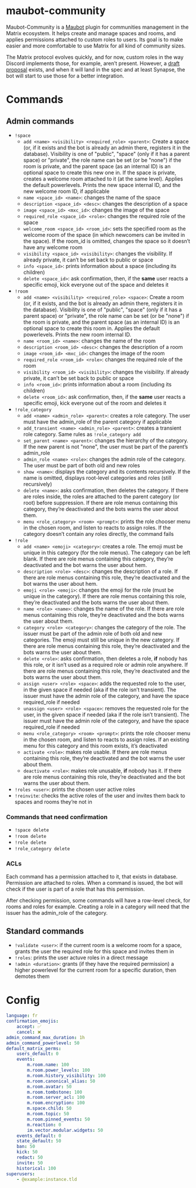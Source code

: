 # maubot-community

Maubot-Community is a [Maubot](https://github.com/maubot/maubot) plugin for communities
management in the Matrix ecosystem. It helps create and manage spaces and rooms, and
applies permissions attached to custom roles to users. Its goal is to make easier and
more comfortable to use Matrix for all kind of community sizes.

The Matrix protocol evolves quickly, and for now, custom roles in the way Discord
implements those, for example, aren’t present. However, a [draft
proposal](https://github.com/matrix-org/matrix-doc/pull/2812) exists, and when it will
land in the spec and at least Synapse, the bot will start to use those for a better
integration.

# Commands

## Admin commands
- `!space`
    - `add <name> <visibility> <required_role> <parent>`: Create a space (or, if
      it exists and the bot is already an admin there, registers it in the
      database). Visibility is one of "public", "space" (only if it has a
      parent space) or "private", the role name can be set (or be "none") if
      the room is private, and the parent space (as an internal ID) is an
      optional space to create this new one in. If the space is private,
      creates a welcome room attached to it (at the same level). Applies the
      default powerlevels. Prints the new space internal ID, and the new
      welcome room ID, if applicable
    - `name <space_id> <name>`: changes the name of the space
    - `description <space_id> <desc>`: changes the description of a space
    - `image <space_id> <mxc_id>`: changes the image of the space
    - `required_role <space_id> <role>`: changes the required role of the space
    - `welcome_room <space_id> <room_id>`: sets the specified room as the welcome
      room of the space (in which newcomers can be invited in the space). If
      the room_id is omitted, changes the space so it doesn’t have any welcome
      room
    - `visibility <space_id> <visibility>`: changes the visibility. If already
      private, it can’t be set back to public or space
    - `info <space_id>`: prints information about a space (including its
      children)
    - `delete <space_id>`: ask confirmation, then, if the **same** user reacts a
      specific emoji, kick everyone out of the space and deletes it 
- `!room`
    - `add <name> <visibility> <required_role> <space>`: Create a room (or, if it
      exists, and the bot is already an admin there, registers it in the
      database). Visibility is one of "public", "space" (only if it has a
      parent space) or "private", the role name can be set (or be "none") if
      the room is private, and the parent space (as an internal ID) is an
      optional space to create this room in. Applies the default powerlevels.
      Prints the new room internal ID.
    - `name <room_id> <name>`: changes the name of the room
    - `description <room_id> <desc>`: changes the description of a room
    - `image <room_id> <mxc_id>`: changes the image of the room
    - `required_role <room_id> <role>`: changes the required role of the room
    - `visibility <room_id> <visibility>`: changes the visibility. If already
      private, it can’t be set back to public or space
    - `info <room_id>`: prints information about a room (including its children)
    - `delete <room_id>`: ask confirmation, then, if the **same** user reacts a
      specific emoji, kick everyone out of the room and deletes it 
- `!role_category`
    - `add <name> <admin_role> <parent>`: creates a role category. The user must
      have the admin_role of the parent category if applicable
    - `add_transient <name> <admin_role> <parent>`: creates a transient role category.
      Same rules as `!role_category add`
    - `set_parent <name> <parent>`: changes the hierarchy of the category. If the
      new parent is not "none", the user must be part of the parent’s
      admin_role
    - `admin_role <name> <role>`: changes the admin role of the category. The
      user must be part of both old and new roles
    - `show <name>`: displays the category and its contents recursively. If the
      name is omitted, displays root-level categories and roles (still
      recursively)
    - `delete <name>`: asks confirmation, then deletes the category. If there are
      roles inside, the roles are attached to the parent category (or root)
      before suppression. If there are role menus containing this category,
      they’re deactivated and the bots warns the user about them.
    - `menu <role_category> <room> <prompt>`: prints the role chooser menu in the
      chosen room, and listen to reacts to assign roles. If the category
      doesn’t contain any roles directly, the command fails
- `!role`
    - `add <name> <emoji> <category>`: creates a role. The emoji must be unique
      in this category (for the role menus). The category can be left blank. If
      there are role menus containing this category, they’re deactivated and
      the bot warns the user about hem.
    - `description <role> <desc>`: changes the description of a role. If there
      are role menus containing this role, they’re deactivated and the bot
      warns the user about hem.
    - `emoji <role> <emoji>`: changes the emoji for the role (must be unique in
      the category). If there are role menus containing this role, they’re
      deactivated and the bots warns the user about them.
    - `name <role> <name>`: changes the name of the role. If there are role menus
      containing this role, they’re deactivated and the bots warns the user
      about them.
    - `category <role> <category>`: changes the category of the role. The issuer
      must be part of the admin role of both old and new categories. The emoji
      must still be unique in the new category. If there are role menus
      containing this role, they’re deactivated and the bots warns the user
      about them.
    - `delete <role>`: asks confirmation, then deletes a role, **if** nobody has
      this role, or it isn’t used as a required role or admin role anywhere. If
      there are role menus containing this role, they’re deactivated and the
      bots warns the user about them.
    - `assign <user> <role> <space>`: adds the requested role to the user, in the
      given space if needed (aka if the role isn’t transient). The issuer
      must have the admin role of the category, and have the space
      required_role if needed
    - `unassign <user> <role> <space>`: removes the requested role for the user,
      in the given space if needed (aka if the role isn’t transient). The
      issuer must have the admin role of the category, and have the space
      required_role if needed
    - `menu <role_category> <room> <prompt>`: prints the role chooser menu in the
      chosen room, and listen to reacts to assign roles. If an existing menu
      for this category and this room exists, it’s deactivated
    - `activate <role>`: makes role usable. If there are role menus containing
      this role, they’re deactivated and the bot warns the user about them.
    - `deactivate <role>`: makes role unusable, **if** nobody has it. If there
      are role menus containing this role, they’re deactivated and the bot
      warns the user about them.
- `!roles <user>`: prints the chosen user active roles
- `!reinvite`: checks the active roles of the user and invites them back to
  spaces and rooms they’re not in

### Commands that need confirmation

- `!space delete`
- `!room delete`
- `!role delete`
- `!role_category delete`

### ACLs

Each command has a permission attached to it, that exists in database.
Permission are attached to roles. When a command is issued, the bot will check
if the user is part of a role that has this permission.

After checking permission, some commands will have a row-level check, for rooms
and roles for example. Creating a role in a category will need that the issuer
has the admin_role of the category.
  
## Standard commands
  
- `!validate <user>`: if the current room is a welcome room for a space, grants
  the user the required role for this space and invites them in
- `!roles`: prints the user actuve roles in a direct message
- `!admin <duration>`: grants (if they have the required permission) a higher
  powerlevel for the current room for a specific duration, then demotes them

# Config

```yaml
language: fr
confirmation_emojis:
    accept: ✅
    cancel: ❌
admin_command_max_duration: 1h
admin_command_powerlevel: 50
default_matrix_perms:
    users_default: 0
    events:
        m.room.name: 100
        m.room.power_levels: 100
        m.room.history_visibility: 100
        m.room.canonical_alias: 50
        m.room.avatar: 50
        m.room.tombstone: 100
        m.room.server_acl: 100
        m.room.encryption: 100
        m.space.child: 50
        m.room.topic: 50
        m.room.pinned_events: 50
        m.reaction: 0
        im.vector.modular.widgets: 50
    events_default: 0
    state_default: 50
    ban: 50
    kick: 50
    redact: 50
    invite: 50
    historical: 100
superusers:
    - @example:instance.tld
```
    
